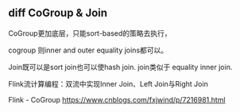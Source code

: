 

## diff CoGroup & Join

CoGroup更加底层，只能sort-based的策略去执行，

cogroup 则inner and outer equality joins都可以。

Join既可以是sort join也可以使hash join. join类似于 equality inner join.



Flink流计算编程：双流中实现Inner Join、Left Join与Right Join

Flink - CoGroup  https://www.cnblogs.com/fxjwind/p/7216981.html

